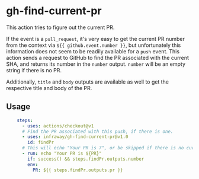# gh-find-current-pr

This action tries to figure out the current PR.

If the event is a `pull_request`, it's very easy to get the current PR number
from the context via `${{ github.event.number }}`, but unfortunately this
information does not seem to be readily available for a `push` event.  This
action sends a request to GitHub to find the PR associated with the current SHA,
and returns its number in the `number` output. `number` will be an empty string if there is no
PR.

Additionally, `title` and `body` outputs are available as well to get the respective title and body of the PR.

## Usage

```yaml
    steps:
      - uses: actions/checkout@v1
      # Find the PR associated with this push, if there is one.
      - uses: infraway/gh-find-current-pr@v1.0
        id: findPr
      # This will echo "Your PR is 7", or be skipped if there is no current PR.
      - run: echo "Your PR is ${PR}"
        if: success() && steps.findPr.outputs.number
        env:
          PR: ${{ steps.findPr.outputs.pr }}
```

